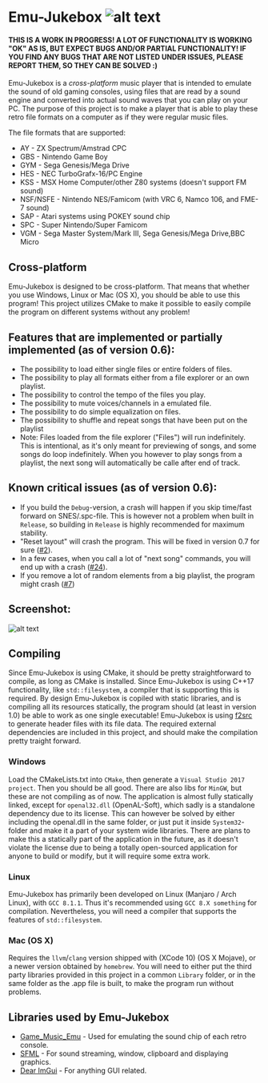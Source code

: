 # Emu-Jukebox ![alt text](https://github.com/SSBMTonberry/emu-jukebox/blob/master/logo/logo_64x64.png?raw=true "Emu Jukebox logo") 

#### THIS IS A WORK IN PROGRESS! A LOT OF FUNCTIONALITY IS WORKING "OK" AS IS, BUT EXPECT BUGS AND/OR PARTIAL FUNCTIONALITY! IF YOU FIND ANY BUGS THAT ARE NOT LISTED UNDER ISSUES, PLEASE REPORT THEM, SO THEY CAN BE SOLVED :)

Emu-Jukebox is a *cross-platform* music player that is intended to emulate the sound of old gaming consoles, using files that are read by a sound engine and converted into actual sound waves that you can play on your PC. The purpose of this project is to make a player that is able to play these retro file formats on a computer as if they were regular music files. 

The file formats that are supported:
- AY        - ZX Spectrum/Amstrad CPC
- GBS       - Nintendo Game Boy
- GYM       - Sega Genesis/Mega Drive
- HES       - NEC TurboGrafx-16/PC Engine
- KSS       - MSX Home Computer/other Z80 systems (doesn't support FM sound)
- NSF/NSFE  - Nintendo NES/Famicom (with VRC 6, Namco 106, and FME-7 sound)
- SAP       - Atari systems using POKEY sound chip
- SPC       - Super Nintendo/Super Famicom
- VGM       - Sega Master System/Mark III, Sega Genesis/Mega Drive,BBC Micro

## Cross-platform
Emu-Jukebox is designed to be cross-platform. That means that whether you use Windows, Linux or Mac (OS X), you should be able to use this program! This project utilizes CMake to make it possible to easily compile the program on different systems without any problem!

## Features that are implemented or partially implemented (as of version 0.6):
- The possibility to load either single files or entire folders of files.
- The possibility to play all formats either from a file explorer or an own playlist.
- The possibility to control the tempo of the files you play.
- The possibility to mute voices/channels in a emulated file.
- The possibility to do simple equalization on files.
- The possibility to shuffle and repeat songs that have been put on the playlist
- Note: Files loaded from the file explorer ("Files") will run indefinitely. This is intentional, as it's only meant for previewing of songs, and some songs do loop indefinitely. When you however to play songs from a playlist, the next song will automatically be calle after end of track. 

## Known critical issues (as of version 0.6):
- If you build the `Debug`-version, a crash will happen if you skip time/fast forward on SNES/.spc-file. This is however not a problem when built in `Release`, so building in `Release` is highly recommended for maximum stability.
- "Reset layout" will crash the program. This will be fixed in version 0.7 for sure ([#2](https://github.com/SSBMTonberry/emu-jukebox/issues/2)).
- In a few cases, when you call a lot of "next song" commands, you will end up with a crash ([#24](https://github.com/SSBMTonberry/emu-jukebox/issues/24)).
- If you remove a lot of random elements from a big playlist, the program might crash ([#7](https://github.com/SSBMTonberry/emu-jukebox/issues/7))

## Screenshot:
![alt text](https://raw.githubusercontent.com/SSBMTonberry/emu-jukebox/master/logo/emu-jukebox_screen.png?token=AY_g1U1rkkxq0Ol-rTrvSQXLo_rKv8Jzks5cjBMZwA%3D%3D "Emu Jukebox Screenshot") 

## Compiling
Since Emu-Jukebox is using CMake, it should be pretty straightforward to compile, as long as CMake is installed. Since Emu-Jukebox is using C++17 functionality, like `std::filesystem`, a compiler that is supporting this is required. By design Emu-Jukebox is copiled with static libraries, and is compiling all its resources statically, the program should (at least in version 1.0) be able to work as one single executable! Emu-Jukebox is using [f2src](https://github.com/SSBMTonberry/f2src) to generate header files with its file data. The required external dependencies are included in this project, and should make the compilation pretty traight forward. 

### Windows
Load the CMakeLists.txt into `CMake`, then generate a `Visual Studio 2017 project`. Then you should be all good. There are also libs for `MinGW`, but these are not compiling as of now. The application is almost fully statically linked, except for `openal32.dll` (OpenAL-Soft), which sadly is a standalone dependency due to its license. This can however be solved by either including the openal.dll in the same folder, or just put it inside `System32`-folder and make it a part of your system wide libraries. There are plans to make this a statically part of the application in the future, as it doesn't violate the license due to being a totally open-sourced application for anyone to build or modify, but it will require some extra work.

### Linux
Emu-Jukebox has primarily been developed on Linux (Manjaro / Arch Linux), with `GCC 8.1.1`. Thus it's recommended using `GCC 8.X something` for compilation. Nevertheless, you will need a compiler that supports the features of `std::filesystem`.

### Mac (OS X)
Requires the `llvm`/`clang` version shipped with (XCode 10) (OS X Mojave), or a newer version obtained by `homebrew`. You will need to either put the third party libraries provided in this project in a common `Library` folder, or in the same folder as the .app file is built, to make the program run without problems. 

## Libraries used by Emu-Jukebox
- [Game_Music_Emu](http://blargg.8bitalley.com/libs/audio.html#Game_Music_Emu) - Used for emulating the sound chip of each retro console.
- [SFML](https://github.com/SFML/SFML) - For sound streaming, window, clipboard and displaying graphics.
- [Dear ImGui](https://github.com/ocornut/imgui) - For anything GUI related.

